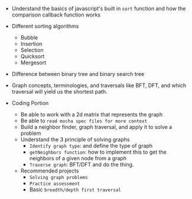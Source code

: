 - Understand the basics of javascript's built in `sort` function and how the comparison callback function works
- Different sorting algorithms
  - Bubble
  - Insertion
  - Selection
  - Quicksort
  - Mergesort
- Difference between binary tree and binary search tree
- Graph concepts, terminologies, and traversals like BFT, DFT, and which traversal will yield us the shortest path.

- Coding Portion
  - Be able to work with a 2d matrix that represents the graph 
  - Be able to `read mocha spec files for more context`
  - Build a neighbor finder, graph traversal, and apply it to solve a problem
  - Understand the 3 principle of solving graphs
    - `Identify graph type`: and define the type of graph
    - `getNeighbors function`: how to implement this to get the neighbors of a given node from a graph
    - `Traverse graph`: BFT/DFT and do the thing.
  - Recommended projects
    - `Solving graph problems`
    - `Practice assessment`
    - Basic `breadth/depth first traversal`
